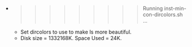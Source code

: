 * >>>>>>>>> Running inst-min-con-dircolors.sh ...
  * Set dircolors to use  to make ls more beautiful.
  * Disk size = 1332168K. Space Used = 24K.
